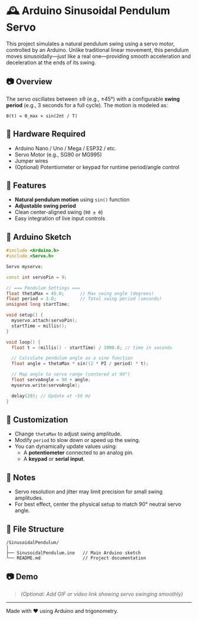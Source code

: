 # 🕰️ Arduino Sinusoidal Pendulum Servo

This project simulates a natural pendulum swing using a servo motor, controlled by an Arduino. Unlike traditional linear movement, this pendulum moves sinusoidally—just like a real one—providing smooth acceleration and deceleration at the ends of its swing.

## 📷 Overview

The servo oscillates between ±θ (e.g., ±45°) with a configurable **swing period** (e.g., 3 seconds for a full cycle). The motion is modeled as:
```
θ(t) = θ_max × sin(2πt / T)
```

## 🔧 Hardware Required

- Arduino Nano / Uno / Mega / ESP32 / etc.
- Servo Motor (e.g., SG90 or MG995)
- Jumper wires
- (Optional) Potentiometer or keypad for runtime period/angle control

## 🧠 Features

- **Natural pendulum motion** using `sin()` function
- **Adjustable swing period**
- Clean center-aligned swing (`90 ± θ`)
- Easy integration of live input controls

## 📜 Arduino Sketch

```cpp
#include <Arduino.h>
#include <Servo.h>

Servo myservo;

const int servoPin = 9;

// === Pendulum Settings ===
float thetaMax = 45.0;      // Max swing angle (degrees)
float period = 3.0;         // Total swing period (seconds)
unsigned long startTime;

void setup() {
  myservo.attach(servoPin);
  startTime = millis();
}

void loop() {
  float t = (millis() - startTime) / 1000.0; // time in seconds

  // Calculate pendulum angle as a sine function
  float angle = thetaMax * sin((2 * PI / period) * t);

  // Map angle to servo range (centered at 90°)
  float servoAngle = 90 + angle;
  myservo.write(servoAngle);

  delay(20); // Update at ~50 Hz
}
```

## 🔄 Customization

- Change `thetaMax` to adjust swing amplitude.
- Modify `period` to slow down or speed up the swing.
- You can dynamically update values using:
  - A **potentiometer** connected to an analog pin.
  - A **keypad** or **serial input**.

## 📝 Notes

- Servo resolution and jitter may limit precision for small swing amplitudes.
- For best effect, center the physical setup to match 90° neutral servo angle.

## 📁 File Structure

```
/SinusoidalPendulum/
│
├── SinusoidalPendulum.ino   // Main Arduino sketch
└── README.md                // Project documentation
```

## 📷 Demo

> *(Optional: Add GIF or video link showing servo swinging smoothly)*

---

Made with ❤️ using Arduino and trigonometry.
